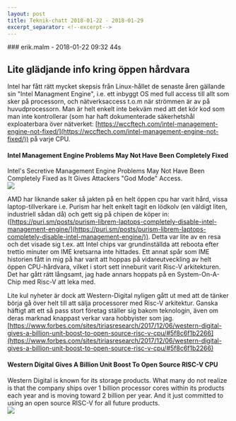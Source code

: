 ```yaml
---
layout: post
title: Teknik-chatt 2018-01-22 - 2018-01-29
excerpt_separator: <!--excerpt-->
---
```

<section class="message" markdown="1">
### erik.malm - 2018-01-22 09:32 44s

# Lite glädjande info kring öppen hårdvara
Intel har fått rätt mycket skepsis från Linux-hållet de senaste åren gällande sin "Intel Managment Engine", i.e. ett inbyggt OS med full access till allt som sker på processorn, och nätverksaccess t.o.m när strömmen är av på huvudprocessorn. Man är helt enkelt inte bekväm med att det kör kod som man inte kontrollerar (som har haft dokumenterade säkerhetshål exploaterbara över nätverket:  [https://wccftech.com/intel-management-engine-not-fixed/](https://wccftech.com/intel-management-engine-not-fixed/)) på varje CPU.

<div class="attachment"><h4>Intel Management Engine Problems May Not Have Been Completely Fixed</h4><div class="text">Intel's Secretive Management Engine Problems May Not Have Been Completely Fixed as It Gives Attackers "God Mode" Access.</div>
<a href="https://wccftech.com/intel-management-engine-not-fixed/"><img src="https://cdn.wccftech.com/wp-content/uploads/2017/11/intel-bugs.png" fallback="Intel Management Engine Problems May Not Have Been Completely Fixed"/></a></div>
    
AMD har liknande saker så jakten på en helt öppen cpu har varit hård, vissa laptop-tillverkare i.e. Purism har helt enkelt tagit en lödkolv (en väldigt liten, industriell sådan då) och gett sig på chipen de köper in: ([https://puri.sm/posts/purism-librem-laptops-completely-disable-intel-management-engine/](https://puri.sm/posts/purism-librem-laptops-completely-disable-intel-management-engine/)). Detta var lite av en resa och det visade sig t.ex. att Intel chips var grundinställda att reboota efter trettio minuter om IME kretsarna inte hittades.
Ett annat spår som IME historien fått in mig på har varit att hoppas på vidareutveckling av helt öppen CPU-hårdvara, vilket i stort sett inneburit varit Risc-V arkitekturen.  
Det har gått rätt långsamt, jag hade annars hoppats på en System-On-A-Chip med Risc-V att leka med.  

Lite kul nyheter är dock att Western-Digital nyligen gått ut med att de tänker börja gå över helt till att sälja processorer med Risc-V arkitektur.
Ganska häftigt att ett så pass stort företag ställer sig bakom teknologin, även om deras marknad knappast verkar vara hobbyister som jag.  
[https://www.forbes.com/sites/tiriasresearch/2017/12/06/western-digital-gives-a-billion-unit-boost-to-open-source-risc-v-cpu/#5f8c6f1b2266](https://www.forbes.com/sites/tiriasresearch/2017/12/06/western-digital-gives-a-billion-unit-boost-to-open-source-risc-v-cpu/#5f8c6f1b2266)

<div class="attachment"><h4>Western Digital Gives A Billion Unit Boost To Open Source RISC-V CPU</h4><div class="text">Western Digital is known for its storage products. What many do not realize is that the company ships over 1 billion processor cores within its products each year and is moving toward 2 billion per year. And it just committed to using an open source RISC-V for all future products.</div>
<a href="https://www.forbes.com/sites/tiriasresearch/2017/12/06/western-digital-gives-a-billion-unit-boost-to-open-source-risc-v-cpu/#5f8c6f1b2266"><img src="https://thumbor.forbes.com/thumbor/600x315/smart/https%3A%2F%2Fblogs-images.forbes.com%2Ftiriasresearch%2Ffiles%2F2017%2F12%2FIMG_0463-1200x674.jpg" fallback="Western Digital Gives A Billion Unit Boost To Open Source RISC-V CPU"/></a></div>
    

<!--excerpt-->
</section>
